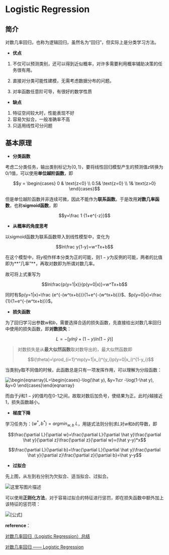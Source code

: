 # Logistic Regression

## 简介

对数几率回归，也称为逻辑回归，虽然名为“回归”，但实际上是分类学习方法。

* **优点**

1. 不仅可以预测类别，还可以得到近似概率，对许多需要利用概率辅助决策的任务很有用。

2. 直接对分类可能性建模，无需考虑数据分布的问题。

3. 对率函数任意阶可导，有很好的数学性质

* **缺点**

1. 特征空间较大时，性能表现不好
2. 容易欠拟合，一般准确率不高
3. 只适用线性可分问题

## 基本原理

* **分类函数**

考虑二分类任务，输出类别标记为$\{0, 1\}$，要将线性回归模型产生的预测值$z$转换为0/1值，可以使用**单位越阶函数**，即

$$y = \begin{cases} 0 & \text{z<0} \\ 0.5& \text{z=0} \\ 1& \text{z>0} \end{cases}$$

但是单位越阶函数并非连续可微，因此不能作为**联系函数**。于是改用**对数几率函数**，也称**sigmoid函数**，即

$$y=\frac 1 {1+e^{-z}}$$

* **从概率的角度思考**

以sigmoid函数为联系函数带入到线性模型中，变化为

$$ln\frac y{1-y}=w^Tx+b$$

在这个模型中，将$y$视作样本分类为正的可能，则$1-y$为反例的可能，两者的比值即为**“几率”**，再取对数即为所谓对数几率。

故可将上式重写为

$$ln\frac{p(y=1|x)}{p(y=0|x)}=w^Tx+b$$

同时有$p(y=1|x)=\frac {e^{-(w^tx+b)}}{1+e^{-(w^tx+b)}}$、$p(y=0|x)=\frac {1}{1+e^{-(w^tx+b)}}$。

* **损失函数**

为了回归学习出参数$w$和$b$，需要选择合适的损失函数，先直接给出对数几率回归中使用的损失函数，即**对数损失**：

$$L=-[yln\hat y+(1-y)ln(1-\hat y)]$$

> 对数损失是从**最大似然函数**取对数导出的，最大似然函数即
>
> $$l(\theta)=\prod_{i=1}^mp(y=1|x_i)^{y_i}p(y=0|x_i)^{1-y_i}$$

当类别y取不同值的时候，此函数总是只有一项发挥作用，可以理解为分段函数：

![\begin{eqnarray}L=\begin{cases}-\log(\hat y), &y=1\cr -\log(1-\hat y), &y=0 \end{cases}\end{eqnarray}](https://www.zhihu.com/equation?tex=%5Cbegin%7Beqnarray%7DL%3D%5Cbegin%7Bcases%7D-%5Clog%28%5Chat+y%29%2C+%26y%3D1%5Ccr+-%5Clog%281-%5Chat+y%29%2C+%26y%3D0+%5Cend%7Bcases%7D%5Cend%7Beqnarray%7D)

而由于$\hat y$和$1-\hat y$的值均在0-1之间，故取对数后加负号，使结果为正。此时$\hat y$越接近1，损失函数越小。

* **梯度下降**

学习任务为：$(w^*, b^*)=argmin_{w,b}\ L$，用链式法则分别求$L$对$w$和$b$的导数，即

$$\frac{\partial L}{\partial w}=\frac{\partial L}{\partial \hat y}\frac{\partial \hat y}{\partial z}\frac{\partial z}{\partial w}=(\hat y-y)*x$$

$$\frac{\partial L}{\partial b}=\frac{\partial L}{\partial \hat y}\frac{\partial \hat y}{\partial z}\frac{\partial z}{\partial b}=\hat y-y$$

* **过拟合**

先上图，从左到右分别为欠拟合、适当拟合、过拟合。

![这里写图片描述](https://img-blog.csdn.net/20170409111252143?watermark/2/text/aHR0cDovL2Jsb2cuY3Nkbi5uZXQvY29kZV9jYXE=/font/5a6L5L2T/fontsize/400/fill/I0JBQkFCMA==/dissolve/70/gravity/SouthEast)

可以使用**正则化方法**，对于容易过拟合的特征进行惩罚，即在损失函数中额外加上该特征的惩罚项：

![[公式]](https://www.zhihu.com/equation?tex=%5Ctilde%7BJ%7D%5Cleft%28+w%3BX%2Cy+%5Cright%29+%3DJ+%5Cleft%28+w%3BX%2Cy+%5Cright%29%2B%5Calpha%5COmega%5Cleft%28+w+%5Cright%29)



**reference**：

[对数几率回归（Logistic Regression）总结](https://blog.csdn.net/code_caq/article/details/69803476?ops_request_misc=%7B%22request%5Fid%22%3A%22158882313319724845048725%22%2C%22scm%22%3A%2220140713.130102334..%22%7D&request_id=158882313319724845048725&biz_id=0&utm_medium=distribute.pc_search_result.none-task-blog-2~all~baidu_landing_v2~default-2)

[对数几率回归 —— Logistic Regression](https://blog.csdn.net/hellozhxy/article/details/80885899?ops_request_misc=&request_id=&biz_id=102&utm_medium=distribute.pc_search_result.none-task-blog-2~all~sobaiduweb~default-1)
